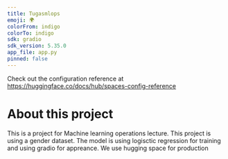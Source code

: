 ```yaml
---
title: Tugasmlops
emoji: 🌍
colorFrom: indigo
colorTo: indigo
sdk: gradio
sdk_version: 5.35.0
app_file: app.py
pinned: false
---
```


Check out the configuration reference at https://huggingface.co/docs/hub/spaces-config-reference

# About this project

This is a project for Machine learning operations lecture. This project is using a gender dataset. The 
model is using logisctic regression for training and using gradio for appreance. We use hugging space for production
